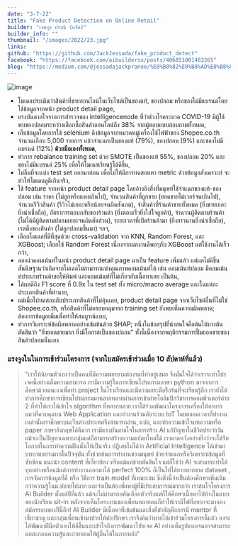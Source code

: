 ```yaml
---
date: "3-7-22"
title: "Fake Product Detection on Online Retail"
builder: "เจษฎา ปราณี (แจ็ค)"
builder_info: ""
thumbnail: "/images/2022/23.jpg"
links:
github: "https://github.com/JackJessada/fake_product_detect"
facebook: "https://facebook.com/aibuildersx/posts/406851801483265"
blog: "https://medium.com/@jessadajackpranee/%E0%B8%82%E0%B8%AD%E0%B8%87%E0%B8%9B%E0%B8%A5%E0%B8%AD%E0%B8%A1%E0%B8%81%E0%B8%B1%E0%B8%9A-e-commerce-c2d1bb142e2e"
---
```


![image](/images/2022/23.jpg)

- โมเดลประเมินว่าสินค้าที่ขายออนไลน์ในเว็บไซต์เป็นของแท้, ของปลอม หรือของไม่มีแบรนด์โดยใช้ข้อมูลจากหน้า product detail page,
- แรงบันดาลใจจากการสำรวจของ intelligencenode ที่ว่าช่วงโรคระบาด COVID-19 มีผู้ใช้พบของปลอมระหว่างเลือกซื้อสินค้าออนไลน์ถึง 38% จากผู้ตอบแบบสอบถามทั้งหมด,
- เก็บข้อมูลโดยการใช้ selenium ดึงข้อมูลจากหมวดหมู่เครื่องใช้ไฟฟ้าของ Shopee.co.th จำนวนเกือบ 5,000 รายการ แล้วจำแนกเป็นของแท้ (79%), ของปลอม (9%) และของไม่มีแบรนด์ (12%) **ด้วยมือเองทั้งหมด**,
- ทำการ rebalance training set ด้วย SMOTE เป็นของแท้ 55%, ของปลอม 20% และของไม่มีแบรนด์ 25% เพื่อให้โมเดลเรียนรู้ได้ดีขึ้น,
- ไม่ลืมที่จะแบ่ง test set ออกมาก่อน เพื่อไม่ให้มีการทดสอบหา metric ด้วยข้อมูลสังเคราะห์ จะทำให้โมเดลดูดีเกินจริง,
- ใช้ feature จากหน้า product detail page โดยอ้างอิงสิ่งที่มนุษย์ใช้จำแนกของแท้-ของปลอม เช่น ราคา (ไม่ถูกหรือแพงเกินไป), จำนวนสินค้าที่ถูกขาย (ยอดขายไม่เวอร์จนเกินไป), จำนวนรีวิวสินค้า (รีวิวไม่เยอะหรือน้อยจนผิดสังเกต), จำสินค้าที่ร้านค้าขายทั้งหมด (ยิ่งขายเยอะยิ่งน่าเชื่อถือ), อัตราการตอบกลับของร้านค้า (ยิ่งตอบเร็วยิ่งใส่ใจลูกค้า), จำนวนผู้ติดตามร้านค้า (ไม่ได้มีผู้ติดตามปลอมเยอะจนผิดสัดส่วน), ระยะเวลาที่เปิดร้านค้ามา (ยิ่งยาวนานยิ่งน่าเชื่อถือ), เรตติ้งของสินค้า (ไม่ถูกปลอมขึ้นมา) ฯลฯ,
- เลือกโมเดลที่ดีที่สุดด้วย cross-validation จาก KNN, Random Forest, และ XGBoost; เลือกใช้ Random Forest เนื่องจากผลงานดีพอๆกับ XGBoost แต่ใช้งานได้เร็วกว่า,
- ลองนำคอมเม้นท์ในหน้า product detail page มาเป็น feature เพิ่มแล้ว แต่ผลไม่ดีขึ้น สันนิษฐานว่าเกิดจากโมเดลไม่สามารถแบ่งคุณภาพคอมเม้นท์ได้ เช่น คอมเม้นท์ปลอม มีคอมเม้นท์ประเภทร้านค้าขอให้พิมพ์ และคอมเม้นท์ที่ไม่เกี่ยวกับเนื้อหาเลย เป็นต้น,
- ได้ผลดีถึง F1 score ที่ 0.9x ใน test set ทั้ง micro/macro average และในแต่ละประเภทสินค้าที่ทำนาย,
- แต่เมื่อไปทดสอบกับประเภทสินค้าที่ไม่คุ้นเคย, product detail page จากเว็บไซต์อื่นที่ไม่ใช่ Shopee.co.th, หรือสินค้าที่ไม่ครอบคลุมจาก training set ยังพบเห็นความผิดพลาด; ต้องการข้อมูลเพิ่มเพื่อทำให้สมบูรณ์แบบ,
- ทำการวิเคราะห์ข้อผิดพลาดอย่างเข้มข้นด้วย SHAP; หนึ่งในข้อสรุปที่น่าสนใจคือต้นไม้บางต้นตัดสินว่า "ยิ่งยอดขายมาก ยิ่งมีโอกาสเป็นของปลอม" ทั้งนี้เนื่องจากพฤติกรรมการปั๊มยอดขายของสินค้าปลอมนั่นเอง

### แรงจูงในในการเข้าร่วมโครงการ (จากใบสมัครเข้าร่วมเมื่อ 10 สัปดาห์ที่แล้ว)

> "เราให้นิยามตัวเองว่าเป็นคนที่มีความพยายามต่องานที่ทำอยู่เสมอ จึงมั่นใจได้ว่าเราจะทำโปรเจคนี้อย่างเต็มความสามารถ เรามีความรู้ในการเขียนโปรแกรมภาษา python มาจากการศึกษาด้วยตนเองเพื่อทำ project ในโรงเรียนและมีความกระตือรือร้นที่จะเรียนรู้อีก เรายังได้ทำการศึกษาการเขียนโปรแกรมมาหลากหลายผ่านการเข้าค่ายโอลิมปิกวิชาการคอมพิวเตอร์ค่าย 2 ที่ทำให้เราได้เข้าใจ algorithm ที่หลากหลาย เราได้ร่วมพัฒนาโครงการเครื่องให้อาหารแมวที่ควบคุมบน Web Application และทำงานร่วมกับระบบ IoT โดยตลอดเวลาที่ทำงานเหล่านั้นเราศึกษาบนเว็บต่างประเทศจึงสามารถอ่าน, แปล, และทำความเข้าใจบทความหรือ paper ภาษาอังกฤษได้ดีมาก เรามีแรงบันดาลใจในการสร้าง AI แก้ปัญหาในชีวิตประจำวัน แม้จะเป็นปัญหาเฉพาะกลุ่มแต่ก็สามารถสร้างความแปลกใหม่ได้ เราคาดหวังอย่างยิ่งว่าจะได้รับโอกาสในการทำความฝันนั้นให้เป็นจริง  ปฏิเสธไม่ได้ว่า Artificial Intelligence ได้เข้ามาบทบาทอย่างมากในปัจจุบัน ทั้งช่วยย่นการทำงานของมนุษย์ ช่วยจำแนกหรือวิเคราะห์ข้อมูลที่ซับซ้อน แนะนำ content ที่เกี่ยวข้อง หรือแม้แต่ช่วยตัดสินใจ แต่ก็ใช่ว่า AI จะสามารถทำได้ทุกอย่างหรือแม้แต่การทำงานออกมาได้ perfect 100% ก็เป็นไปได้ยากหากขาด dataset , การจัดการข้อมูลที่ดี หรือ วิธีการ train model ที่เหมาะสม ซึ่งสิ่งนี้จำเป็นต้องศึกษาเพิ่มเติมกว่าความรู้ในม.ปลายไปมาก และจำเป็นต้องพึ่งพาผู้ที่มีประสบการณ์มากกว่า  เราสนใจโครงการ AI Builder ตั้งแต่ปีที่แล้ว แม้จะไม่ผ่านรอบคัดเลือกตัวจริงแต่ก็ได้ศึกษาเนื้อหาไปบ้างในแบบของนักเรียน sit-in หลังจากเห็นโครงงานของเพื่อนหลายคนก็ทำให้เรามีไฟที่อยากจะมาลองสมัครรอบของปีนี้อีก! AI Builder มีเนื้อหาที่เข้มข้นและสิ่งที่สำคัญคือการมี mentor ที่เชี่ยวชาญ และกลุ่มเพื่อนเข้ามาช่วยให้คำปรึกษา เราจึงคิดว่าหากได้เข้าร่วมโครงการนี้แล้ว คงจะได้พัฒนาฝีมือตัวเองให้ดีขึ้นและเข้าใจถึงการพัฒนาโปรเจค AI อย่างเต็มรูปแบบจนอาจสามารถตกตะกอนความรู้และถ่ายทอดให้ผู้อื่นได้ในภายหลัง"